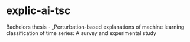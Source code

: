 # explic-ai-tsc
Bachelors thesis - „Perturbation-based explanations of machine learning classification of time series: A survey and experimental study
